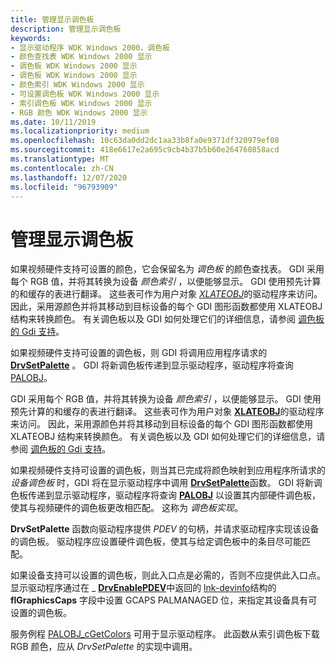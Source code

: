 ```yaml
---
title: 管理显示调色板
description: 管理显示调色板
keywords:
- 显示驱动程序 WDK Windows 2000，调色板
- 颜色查找表 WDK Windows 2000 显示
- 调色板 WDK Windows 2000 显示
- 调色板 WDK Windows 2000 显示
- 颜色索引 WDK Windows 2000 显示
- 可设置调色板 WDK Windows 2000 显示
- 索引调色板 WDK Windows 2000 显示
- RGB 颜色 WDK Windows 2000 显示
ms.date: 10/11/2019
ms.localizationpriority: medium
ms.openlocfilehash: 10c63da0dd2dc1aa33b8fa0e9371df320979ef08
ms.sourcegitcommit: 418e6617e2a695c9cb4b37b5b60e264760858acd
ms.translationtype: MT
ms.contentlocale: zh-CN
ms.lasthandoff: 12/07/2020
ms.locfileid: "96793909"
---
```

# <a name="managing-display-palettes"></a>管理显示调色板

如果视频硬件支持可设置的颜色，它会保留名为 *调色板* 的颜色查找表。 GDI 采用每个 RGB 值，并将其转换为设备 *颜色索引* ，以便能够显示。 GDI 使用预先计算的和缓存的表进行翻译。 这些表可作为用户对象 [*XLATEOBJ*](/windows/win32/api/winddi/ns-winddi-xlateobj)的驱动程序来访问。 因此，采用源颜色并将其移动到目标设备的每个 GDI 图形函数都使用 XLATEOBJ 结构来转换颜色。 有关调色板以及 GDI 如何处理它们的详细信息，请参阅 [调色板的 Gdi 支持](gdi-support-for-palettes.md)。

如果视频硬件支持可设置的调色板，则 GDI 将调用应用程序请求的 [**DrvSetPalette**](/windows/win32/api/winddi/nf-winddi-drvsetpalette) 。 GDI 将新调色板传递到显示驱动程序，驱动程序将查询 [PALOBJ](/windows/win32/api/winddi/ns-winddi-palobj)。

GDI 采用每个 RGB 值，并将其转换为设备 *颜色索引* ，以便能够显示。 GDI 使用预先计算的和缓存的表进行翻译。 这些表可作为用户对象 [**XLATEOBJ**](/windows/win32/api/winddi/ns-winddi-xlateobj)的驱动程序来访问。 因此，采用源颜色并将其移动到目标设备的每个 GDI 图形函数都使用 XLATEOBJ 结构来转换颜色。 有关调色板以及 GDI 如何处理它们的详细信息，请参阅 [调色板的 Gdi 支持](gdi-support-for-palettes.md)。

如果视频硬件支持可设置的调色板，则当其已完成将颜色映射到应用程序所请求的 *设备调色板* 时，GDI 将在显示驱动程序中调用 [**DrvSetPalette**](/windows/win32/api/winddi/nf-winddi-drvsetpalette)函数。 GDI 将新调色板传递到显示驱动程序，驱动程序将查询 [**PALOBJ**](/windows/win32/api/winddi/ns-winddi-palobj) 以设置其内部硬件调色板，使其与视频硬件的调色板更改相匹配。 这称为 *调色板实现*。

**DrvSetPalette** 函数向驱动程序提供 *PDEV* 的句柄，并请求驱动程序实现该设备的调色板。 驱动程序应设置硬件调色板，使其与给定调色板中的条目尽可能匹配。

如果设备支持可以设置的调色板，则此入口点是必需的，否则不应提供此入口点。 显示驱动程序通过在 \_ [**DrvEnablePDEV**](/windows/win32/api/winddi/nf-winddi-drvenablepdev)中返回的 [lnk-devinfo](/windows/win32/api/winddi/ns-winddi-devinfo)结构的 **flGraphicsCaps** 字段中设置 GCAPS PALMANAGED 位，来指定其设备具有可设置的调色板。

服务例程 [PALOBJ_cGetColors](/windows/win32/api/winddi/nf-winddi-palobj_cgetcolors) 可用于显示驱动程序。 此函数从索引调色板下载 RGB 颜色，应从 *DrvSetPalette* 的实现中调用。
